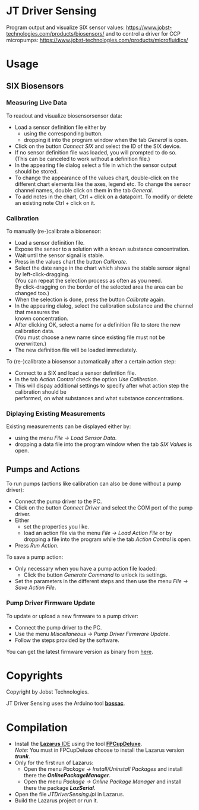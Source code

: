# JT Driver Sensing

Program output and visualize SIX sensor values: https://www.jobst-technologies.com/products/biosensors/
and to control a driver for CCP micropumps: https://www.jobst-technologies.com/products/microfluidics/

# Usage

## SIX Biosensors

### Measuring Live Data

To readout and visualize biosensorsensor data:
- Load a sensor definition file either by
  - using the corresponding button.
  - dropping it into the program window when the tab *General* is open.
- Click on the button *Connect SIX* and select the ID of the SIX device.
- If no sensor definition file was loaded, you will prompted to do so.</br>
  (This can be canceled to work without a definition file.)
- In the appearing file dialog select a file in which the sensor output should be stored.
- To change the appearance of the values chart, double-click on the different chart elements
  like the axes, legend etc. To change the sensor channel names, double click on them in the
  tab *General*.
- To add notes in the chart, Ctrl + click on a datapoint. To modify or delete an existing note
  Ctrl + click on it.

### Calibration

To manually (re-)calibrate a biosensor:
- Load a sensor definition file.
- Expose the sensor to a solution with a known substance concentration.
- Wait until the sensor signal is stable.
- Press in the values chart the button *Calibrate*.
- Select the date range in the chart which shows the stable sensor signal by left-click-dragging.</br>
  (You can repeat the selection process as often as you need.</br>
   By click-dragging on the border of the selected area the area can be changed too.)
- When the selection is done, press the button *Calibrate* again.
- In the appearing dialog, select the calibration substance and the channel that measures the</br>
  known concentration.
- After clicking OK, select a name for a definition file to store the new calibration data.</br>
  (You must choose a new name since existing file must not be overwritten.)
- The new definition file will be loaded immediately.

To (re-)calibrate a biosensor automatically after a certain action step:
- Connect to a SIX and load a sensor definition file.
- In the tab *Action Control* check the option *Use Calibration*.
- This will dispay additional settings to specify after what action step the calibration should be</br>
  performed, on what substances and what substance concentrations.

### Diplaying Existing Measurements

Existing measurements can be displayed either by:
- using the menu *File → Load Sensor Data*.
- dropping a data file into the program window when the tab *SIX Values* is open.

## Pumps and Actions

To run pumps (actions like calibration can also be done without a pump driver):
- Connect the pump driver to the PC.
- Click on the button *Connect Driver* and select the COM port of the pump driver.
- Either
  - set the properties you like.
  - load an action file via the menu *File → Load Action File* or by dropping a file into
   the program while the tab *Action Control* is open.
- Press *Run Action*.

To save a pump action:
- Only necessary when you have a pump action file loaded:
  - Click the button *Generate Command* to unlock its settings.
- Set the parameters in the different steps and then use the menu
  *File → Save Action File*.

### Pump Driver Firmware Update

To update or upload a new firmware to a pump driver:
- Connect the pump driver to the PC.
- Use the menu *Miscellaneous → Pump Driver Firmware Update*.
- Follow the steps provided by the software.

You can get the latest firmware version as binary from [here](https://github.com/JobstTechnologies/JT-PumpDriver-Firmware/releases/latest).

# Copyrights

Copyright by Jobst Technologies.

JT Driver Sensing uses the Arduino tool [**bossac**](https://github.com/arduino/arduino-flash-tools).

# Compilation

- Install the [**Lazarus** IDE](https://www.lazarus-ide.org/) using the tool
[**FPCupDeluxe**](https://github.com/LongDirtyAnimAlf/fpcupdeluxe/releases/latest).</br>
  *Note:* You must in FPCupDeluxe choose to install the Lazarus version ***trunk***.
- Only for the first run of Lazarus:
  - Open the menu *Package → Install/Uninstall Packages* and install there the ***OnlinePackageManager***.
  - Open the menu *Package → Online Package Manager* and install there the package ***LazSerial***.
- Open the file *JTDriverSensing.lpi* in Lazarus.
- Build the Lazarus project or run it.
